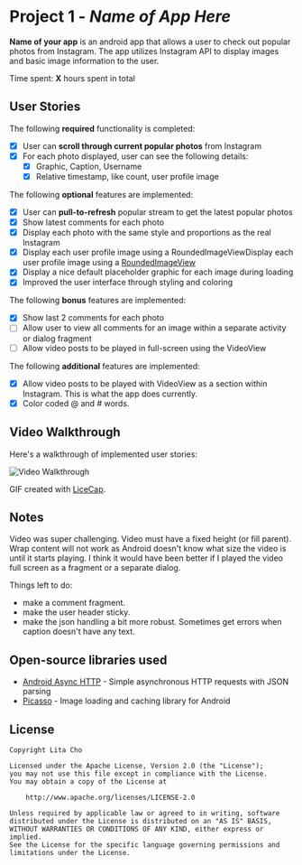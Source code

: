 # Project 1 - *Name of App Here*

**Name of your app** is an android app that allows a user to check out popular photos from Instagram. The app utilizes Instagram API to display images and basic image information to the user.

Time spent: **X** hours spent in total

## User Stories

The following **required** functionality is completed:

* [X] User can **scroll through current popular photos** from Instagram
* [X] For each photo displayed, user can see the following details:
  * [X] Graphic, Caption, Username
  * [X] Relative timestamp, like count, user profile image

The following **optional** features are implemented:

* [X] User can **pull-to-refresh** popular stream to get the latest popular photos
* [X] Show latest comments for each photo
* [X] Display each photo with the same style and proportions as the real Instagram
* [X] Display each user profile image using a RoundedImageViewDisplay each user profile image using a [RoundedImageView](https://github.com/vinc3m1/RoundedImageView)
* [X] Display a nice default placeholder graphic for each image during loading
* [X] Improved the user interface through styling and coloring

The following **bonus** features are implemented:

* [X] Show last 2 comments for each photo
* [ ] Allow user to view all comments for an image within a separate activity or dialog fragment
* [ ] Allow video posts to be played in full-screen using the VideoView

The following **additional** features are implemented:

* [X] Allow video posts to be played with VideoView as a section within Instagram. This is what the app does currently.
* [X] Color coded @ and # words.

## Video Walkthrough 

Here's a walkthrough of implemented user stories:

<img src='https://github.com/lita/InstagramClient/blob/master/instagramclient.gif' title='Video Walkthrough' width='' alt='Video Walkthrough' />

GIF created with [LiceCap](http://www.cockos.com/licecap/).

## Notes

Video was super challenging. Video must have a fixed height (or fill parent). Wrap content will not work as Android doesn't know what size the video is until it starts playing. I think it would have been better if I played the video full screen as a fragment or a separate dialog.

Things left to do:
- make a comment fragment.
- make the user header sticky.
- make the json handling a bit more robust. Sometimes get errors when caption doesn't have any text.

## Open-source libraries used

- [Android Async HTTP](https://github.com/loopj/android-async-http) - Simple asynchronous HTTP requests with JSON parsing
- [Picasso](http://square.github.io/picasso/) - Image loading and caching library for Android

## License

    Copyright Lita Cho

    Licensed under the Apache License, Version 2.0 (the "License");
    you may not use this file except in compliance with the License.
    You may obtain a copy of the License at

        http://www.apache.org/licenses/LICENSE-2.0

    Unless required by applicable law or agreed to in writing, software
    distributed under the License is distributed on an "AS IS" BASIS,
    WITHOUT WARRANTIES OR CONDITIONS OF ANY KIND, either express or implied.
    See the License for the specific language governing permissions and
    limitations under the License.
